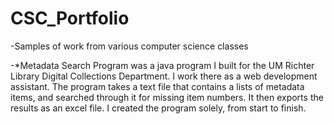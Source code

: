 CSC_Portfolio
=============
-Samples of work from various computer science classes

-*Metadata Search Program was a java program I built for the UM Richter Library Digital Collections Department. 
I work there as a web development assistant. The program takes a text file that contains a lists of metadata items, 
and searched through it for missing item numbers. It then exports the results as an excel file. I created the program solely,
from start to finish. 
